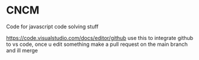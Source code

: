 # CNCM
Code for javascript code solving stuff

https://code.visualstudio.com/docs/editor/github
use this to integrate github to vs code, once u edit something make a pull request on the main branch and ill merge
